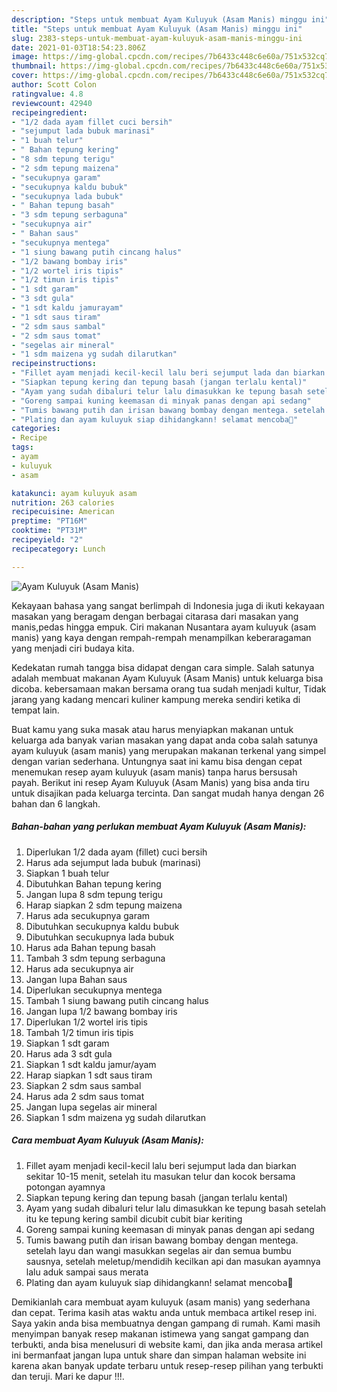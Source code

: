 ```yaml
---
description: "Steps untuk membuat Ayam Kuluyuk (Asam Manis) minggu ini"
title: "Steps untuk membuat Ayam Kuluyuk (Asam Manis) minggu ini"
slug: 2383-steps-untuk-membuat-ayam-kuluyuk-asam-manis-minggu-ini
date: 2021-01-03T18:54:23.806Z
image: https://img-global.cpcdn.com/recipes/7b6433c448c6e60a/751x532cq70/ayam-kuluyuk-asam-manis-foto-resep-utama.jpg
thumbnail: https://img-global.cpcdn.com/recipes/7b6433c448c6e60a/751x532cq70/ayam-kuluyuk-asam-manis-foto-resep-utama.jpg
cover: https://img-global.cpcdn.com/recipes/7b6433c448c6e60a/751x532cq70/ayam-kuluyuk-asam-manis-foto-resep-utama.jpg
author: Scott Colon
ratingvalue: 4.8
reviewcount: 42940
recipeingredient:
- "1/2 dada ayam fillet cuci bersih"
- "sejumput lada bubuk marinasi"
- "1 buah telur"
- " Bahan tepung kering"
- "8 sdm tepung terigu"
- "2 sdm tepung maizena"
- "secukupnya garam"
- "secukupnya kaldu bubuk"
- "secukupnya lada bubuk"
- " Bahan tepung basah"
- "3 sdm tepung serbaguna"
- "secukupnya air"
- " Bahan saus"
- "secukupnya mentega"
- "1 siung bawang putih cincang halus"
- "1/2 bawang bombay iris"
- "1/2 wortel iris tipis"
- "1/2 timun iris tipis"
- "1 sdt garam"
- "3 sdt gula"
- "1 sdt kaldu jamurayam"
- "1 sdt saus tiram"
- "2 sdm saus sambal"
- "2 sdm saus tomat"
- "segelas air mineral"
- "1 sdm maizena yg sudah dilarutkan"
recipeinstructions:
- "Fillet ayam menjadi kecil-kecil lalu beri sejumput lada dan biarkan sekitar 10-15 menit, setelah itu masukan telur dan kocok bersama potongan ayamnya"
- "Siapkan tepung kering dan tepung basah (jangan terlalu kental)"
- "Ayam yang sudah dibaluri telur lalu dimasukkan ke tepung basah setelah itu ke tepung kering sambil dicubit cubit biar keriting"
- "Goreng sampai kuning keemasan di minyak panas dengan api sedang"
- "Tumis bawang putih dan irisan bawang bombay dengan mentega. setelah layu dan wangi masukkan segelas air dan semua bumbu sausnya, setelah meletup/mendidih kecilkan api dan masukan ayamnya lalu aduk sampai saus merata"
- "Plating dan ayam kuluyuk siap dihidangkann! selamat mencoba🤗"
categories:
- Recipe
tags:
- ayam
- kuluyuk
- asam

katakunci: ayam kuluyuk asam 
nutrition: 263 calories
recipecuisine: American
preptime: "PT16M"
cooktime: "PT31M"
recipeyield: "2"
recipecategory: Lunch

---
```



![Ayam Kuluyuk (Asam Manis)](https://img-global.cpcdn.com/recipes/7b6433c448c6e60a/751x532cq70/ayam-kuluyuk-asam-manis-foto-resep-utama.jpg)

Kekayaan bahasa yang sangat berlimpah di Indonesia juga di ikuti kekayaan masakan yang beragam dengan berbagai citarasa dari masakan yang manis,pedas hingga empuk. Ciri makanan Nusantara ayam kuluyuk (asam manis) yang kaya dengan rempah-rempah menampilkan keberaragaman yang menjadi ciri budaya kita.


Kedekatan rumah tangga bisa didapat dengan cara simple. Salah satunya adalah membuat makanan Ayam Kuluyuk (Asam Manis) untuk keluarga bisa dicoba. kebersamaan makan bersama orang tua sudah menjadi kultur, Tidak jarang yang kadang mencari kuliner kampung mereka sendiri ketika di tempat lain.



Buat kamu yang suka masak atau harus menyiapkan makanan untuk keluarga ada banyak varian masakan yang dapat anda coba salah satunya ayam kuluyuk (asam manis) yang merupakan makanan terkenal yang simpel dengan varian sederhana. Untungnya saat ini kamu bisa dengan cepat menemukan resep ayam kuluyuk (asam manis) tanpa harus bersusah payah.
Berikut ini resep Ayam Kuluyuk (Asam Manis) yang bisa anda tiru untuk disajikan pada keluarga tercinta. Dan sangat mudah hanya dengan 26 bahan dan 6 langkah.


<!--inarticleads1-->

##### Bahan-bahan yang perlukan membuat Ayam Kuluyuk (Asam Manis):

1. Diperlukan 1/2 dada ayam (fillet) cuci bersih
1. Harus ada sejumput lada bubuk (marinasi)
1. Siapkan 1 buah telur
1. Dibutuhkan  Bahan tepung kering
1. Jangan lupa 8 sdm tepung terigu
1. Harap siapkan 2 sdm tepung maizena
1. Harus ada secukupnya garam
1. Dibutuhkan secukupnya kaldu bubuk
1. Dibutuhkan secukupnya lada bubuk
1. Harus ada  Bahan tepung basah
1. Tambah 3 sdm tepung serbaguna
1. Harus ada secukupnya air
1. Jangan lupa  Bahan saus
1. Diperlukan secukupnya mentega
1. Tambah 1 siung bawang putih cincang halus
1. Jangan lupa 1/2 bawang bombay iris
1. Diperlukan 1/2 wortel iris tipis
1. Tambah 1/2 timun iris tipis
1. Siapkan 1 sdt garam
1. Harus ada 3 sdt gula
1. Siapkan 1 sdt kaldu jamur/ayam
1. Harap siapkan 1 sdt saus tiram
1. Siapkan 2 sdm saus sambal
1. Harus ada 2 sdm saus tomat
1. Jangan lupa segelas air mineral
1. Siapkan 1 sdm maizena yg sudah dilarutkan




<!--inarticleads2-->

##### Cara membuat  Ayam Kuluyuk (Asam Manis):

1. Fillet ayam menjadi kecil-kecil lalu beri sejumput lada dan biarkan sekitar 10-15 menit, setelah itu masukan telur dan kocok bersama potongan ayamnya
1. Siapkan tepung kering dan tepung basah (jangan terlalu kental)
1. Ayam yang sudah dibaluri telur lalu dimasukkan ke tepung basah setelah itu ke tepung kering sambil dicubit cubit biar keriting
1. Goreng sampai kuning keemasan di minyak panas dengan api sedang
1. Tumis bawang putih dan irisan bawang bombay dengan mentega. setelah layu dan wangi masukkan segelas air dan semua bumbu sausnya, setelah meletup/mendidih kecilkan api dan masukan ayamnya lalu aduk sampai saus merata
1. Plating dan ayam kuluyuk siap dihidangkann! selamat mencoba🤗




Demikianlah cara membuat ayam kuluyuk (asam manis) yang sederhana dan cepat. Terima kasih atas waktu anda untuk membaca artikel resep ini. Saya yakin anda bisa membuatnya dengan gampang di rumah. Kami masih menyimpan banyak resep makanan istimewa yang sangat gampang dan terbukti, anda bisa menelusuri di website kami, dan jika anda merasa artikel ini bermanfaat jangan lupa untuk share dan simpan halaman website ini karena akan banyak update terbaru untuk resep-resep pilihan yang terbukti dan teruji. Mari ke dapur !!!. 
